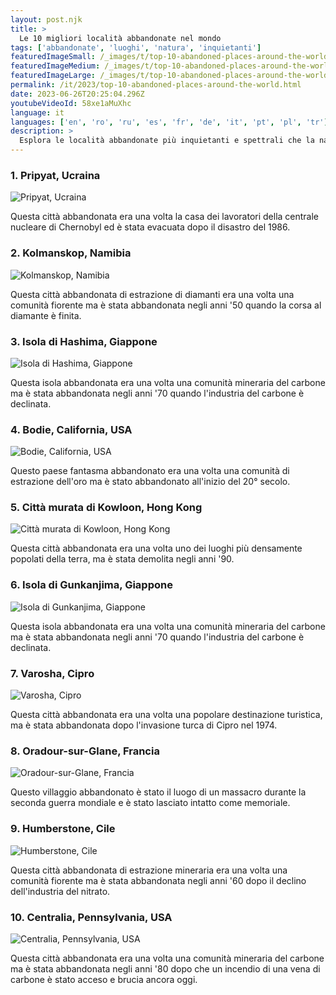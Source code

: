 ```yaml
---
layout: post.njk
title: >
  Le 10 migliori località abbandonate nel mondo
tags: ['abbandonate', 'luoghi', 'natura', 'inquietanti']
featuredImageSmall: /_images/t/top-10-abandoned-places-around-the-world-cover-it-small.webp
featuredImageMedium: /_images/t/top-10-abandoned-places-around-the-world-cover-it-medium.webp
featuredImageLarge: /_images/t/top-10-abandoned-places-around-the-world-cover-it-large.webp
permalink: /it/2023/top-10-abandoned-places-around-the-world.html
date: 2023-06-26T20:25:04.296Z
youtubeVideoId: 58xe1aMuXhc
language: it
languages: ['en', 'ro', 'ru', 'es', 'fr', 'de', 'it', 'pt', 'pl', 'tr']
description: >
  Esplora le località abbandonate più inquietanti e spettrali che la natura ha ripreso.
---
```


### 1. Pripyat, Ucraina

![Pripyat, Ucraina](/_images/0/0a3ff15f1a711d913652f01b57238742-medium.webp)

Questa città abbandonata era una volta la casa dei lavoratori della centrale nucleare di Chernobyl ed è stata evacuata dopo il disastro del 1986.

### 2. Kolmanskop, Namibia

![Kolmanskop, Namibia](/_images/3/343cbeccc4ba7b9193d00360a67f67d5-medium.webp)

Questa città abbandonata di estrazione di diamanti era una volta una comunità fiorente ma è stata abbandonata negli anni '50 quando la corsa al diamante è finita.

### 3. Isola di Hashima, Giappone

![Isola di Hashima, Giappone](/_images/7/7f221315f73d6afbd692fc02382ed328-medium.webp)

Questa isola abbandonata era una volta una comunità mineraria del carbone ma è stata abbandonata negli anni '70 quando l'industria del carbone è declinata.

### 4. Bodie, California, USA

![Bodie, California, USA](/_images/0/0e07e8dacdc91b186ca1999e85fa0e11-medium.webp)

Questo paese fantasma abbandonato era una volta una comunità di estrazione dell'oro ma è stato abbandonato all'inizio del 20° secolo.

### 5. Città murata di Kowloon, Hong Kong

![Città murata di Kowloon, Hong Kong](/_images/0/098e91c86883e9eb78449f43ea7c83f6-medium.webp)

Questa città abbandonata era una volta uno dei luoghi più densamente popolati della terra, ma è stata demolita negli anni '90.

### 6. Isola di Gunkanjima, Giappone

![Isola di Gunkanjima, Giappone](/_images/7/7f221315f73d6afbd692fc02382ed328-medium.webp)

Questa isola abbandonata era una volta una comunità mineraria del carbone ma è stata abbandonata negli anni '70 quando l'industria del carbone è declinata.

### 7. Varosha, Cipro

![Varosha, Cipro](/_images/8/8341e62635e44a0360c0a5812a342be5-medium.webp)

Questa città abbandonata era una volta una popolare destinazione turistica, ma è stata abbandonata dopo l'invasione turca di Cipro nel 1974.

### 8. Oradour-sur-Glane, Francia

![Oradour-sur-Glane, Francia](/_images/d/d64e45c2eedb9020ecd86fd7bd4d8fde-medium.webp)

Questo villaggio abbandonato è stato il luogo di un massacro durante la seconda guerra mondiale e è stato lasciato intatto come memoriale.

### 9. Humberstone, Cile

![Humberstone, Cile](/_images/0/0d2f2e6aa33278f6f13defe425b8daa1-medium.webp)

Questa città abbandonata di estrazione mineraria era una volta una comunità fiorente ma è stata abbandonata negli anni '60 dopo il declino dell'industria del nitrato.

### 10. Centralia, Pennsylvania, USA

![Centralia, Pennsylvania, USA](/_images/a/a18c6131fff9851512fb884a7e06f26c-medium.webp)

Questa città abbandonata era una volta una comunità mineraria del carbone ma è stata abbandonata negli anni '80 dopo che un incendio di una vena di carbone è stato acceso e brucia ancora oggi.

